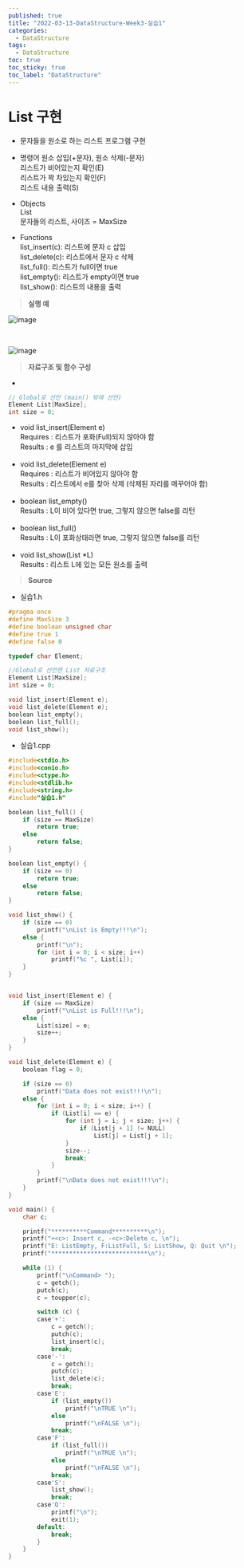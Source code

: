 ```yaml
---
published: true
title: "2022-03-13-DataStructure-Week3-실습1"
categories:
  - DataStructure
tags:
  - DataStructure
toc: true
toc_sticky: true
toc_label: "DataStructure"
---
```


# List 구현

- 문자들을 원소로 하는 리스트 프로그램 구현

- 명령어
  원소 삽입(+문자), 원소 삭제(-문자)  
  리스트가 비어있는지 확인(E)  
  리스트가 꽉 차있는지 확인(F)  
  리스트 내용 출력(S)

- Objects  
  List  
  문자들의 리스트, 사이즈 = MaxSize

- Functions  
  list_insert(c): 리스트에 문자 c 삽입  
  list_delete(c): 리스트에서 문자 c 삭제  
  list_full(): 리스트가 full이면 true  
  list_empty(): 리스트가 empty이면 true  
  list_show(): 리스트의 내용을 출력

> **실행 예**

![image](https://github.com/222SeungHyun/222SeungHyun.github.io/blob/master/_images/%EC%9E%90%EB%A3%8C%EA%B5%AC%EC%A1%B0%EC%99%80%EC%8B%A4%EC%8A%B5-3%EC%9E%A5-%EC%8B%A4%EC%8A%B51-1.png?raw=true)

<br>

![image](https://github.com/222SeungHyun/222SeungHyun.github.io/blob/master/_images/%EC%9E%90%EB%A3%8C%EA%B5%AC%EC%A1%B0%EC%99%80%EC%8B%A4%EC%8A%B5-3%EC%9E%A5-%EC%8B%A4%EC%8A%B51-2.png?raw=true)

> **자료구조 및 함수 구성**

-

```C++
// Global로 선언 (main() 밖에 선언)
Element List[MaxSize];
int size = 0;
```

- void list_insert(Element e)  
  Requires : 리스트가 포화(Full)되지 않아야 함  
  Results : e 를 리스트의 마지막에 삽입  
  <br>
- void list_delete(Element e)  
  Requires : 리스트가 비어있지 않아야 함  
  Results : 리스트에서 e를 찾아 삭제 (삭제된 자리를 메꾸어야 함)  
  <br>
- boolean list_empty()  
  Results : L이 비어 있다면 true, 그렇지 않으면 false를 리턴  
  <br>
- boolean list_full()  
  Results : L이 포화상태라면 true, 그렇지 않으면 false를 리턴  
  <br>
- void list_show(List \*L)  
  Results : 리스트 L에 있는 모든 원소를 출력

> **Source**

- 실습1.h

```C++
#pragma once
#define MaxSize 3
#define boolean unsigned char
#define true 1
#define false 0

typedef char Element;

//Global로 선언한 List 자료구조
Element List[MaxSize];
int size = 0;

void list_insert(Element e);
void list_delete(Element e);
boolean list_empty();
boolean list_full();
void list_show();
```

- 실습1.cpp

```C++
#include<stdio.h>
#include<conio.h>
#include<ctype.h>
#include<stdlib.h>
#include<string.h>
#include"실습1.h"

boolean list_full() {
	if (size == MaxSize)
		return true;
	else
		return false;
}

boolean list_empty() {
	if (size == 0)
		return true;
	else
		return false;
}

void list_show() {
	if (size == 0)
		printf("\nList is Empty!!!\n");
	else {
		printf("\n");
		for (int i = 0; i < size; i++)
			printf("%c ", List[i]);
	}
}


void list_insert(Element e) {
	if (size == MaxSize)
		printf("\nList is Full!!!\n");
	else {
		List[size] = e;
		size++;
	}
}

void list_delete(Element e) {
	boolean flag = 0;

	if (size == 0)
		printf("Data does not exist!!!\n");
	else {
		for (int i = 0; i < size; i++) {
			if (List[i] == e) {
				for (int j = i; j < size; j++) {
					if (List[j + 1] != NULL)
						List[j] = List[j + 1];
				}
				size--;
				break;
			}
		}
		printf("\nData does not exist!!!\n");
	}
}

void main() {
	char c;

	printf("**********Command**********\n");
	printf("+<c>: Insert c, -<c>:Delete c, \n");
	printf("E: ListEmpty, F:ListFull, S: ListShow, Q: Quit \n");
	printf("***************************\n");

	while (1) {
		printf("\nCommand> ");
		c = getch();
		putch(c);
		c = toupper(c);

		switch (c) {
		case'+':
			c = getch();
			putch(c);
			list_insert(c);
			break;
		case'-':
			c = getch();
			putch(c);
			list_delete(c);
			break;
		case'E':
			if (list_empty())
				printf("\nTRUE \n");
			else
				printf("\nFALSE \n");
			break;
		case'F':
			if (list_full())
				printf("\nTRUE \n");
			else
				printf("\nFALSE \n");
			break;
		case'S':
			list_show();
			break;
		case'Q':
			printf("\n");
			exit(1);
		default:
			break;
		}
	}
}
```
